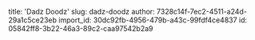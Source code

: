 title: 'Dadz Doodz'
slug: dadz-doodz
author: 7328c14f-7ec2-4511-a24d-29a1c5ce23eb
import_id: 30dc92fb-4956-479b-a43c-99fdf4ce4837
id: 05842ff8-3b22-46a3-89c2-caa97542b2a9
